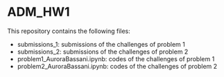 # ADM_HW1
This repository contains the following files:
- submissions_1: submissions of the challenges of problem 1
- submissions_2: submissions of the challenges of problem 2
- problem1_AuroraBassani.ipynb: codes of the challenges of problem 1
- problem2_AuroraBassani.ipynb: codes of the challenges of problem 2
